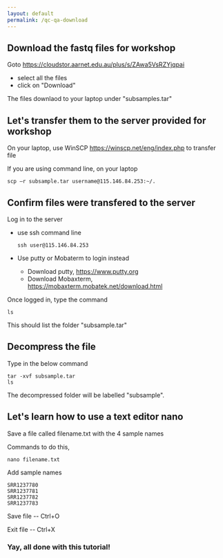 ```yaml
---
layout: default
permalink: /qc-qa-download
---
```


## Download the fastq files for workshop

Goto https://cloudstor.aarnet.edu.au/plus/s/ZAwa5VsRZYjqpai
- select all the files 
- click on "Download"

The files downlaod to your laptop under "subsamples.tar" 

## Let's transfer them to the server provided for workshop
On your laptop, use WinSCP https://winscp.net/eng/index.php to transfer file

If you are using command line, on your laptop 

    scp –r subsample.tar username@115.146.84.253:~/.
  
## Confirm files were transfered to the server 
Log in to the server 
  - use ssh command line 
  
        ssh user@115.146.84.253
    
  - Use putty or Mobaterm to login instead
    - Download putty, https://www.putty.org
    - Download Mobaxterm, https://mobaxterm.mobatek.net/download.html
  
Once logged in, type the command 

    ls 
  
This should list the folder "subsample.tar" 


## Decompress the file
Type in the below command 

    tar -xvf subsample.tar
    ls
  
The decompressed folder will be labelled "subsample". 

## Let's learn how to use a text editor nano 
Save a file called filename.txt with the 4 sample names 

Commands to do this, 

    nano filename.txt
    
Add sample names 

    SRR1237780
    SRR1237781
    SRR1237782
    SRR1237783

Save file -- Ctrl+O

Exit file -- Ctrl+X


### Yay, all done with this tutorial!
